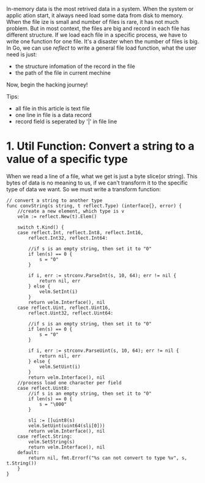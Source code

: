 In-memory data is the most retrived data in a system. When the system or applic
ation start, it always need load some data from disk to memory. When the file
ize is small and number of files is rare, it has not much problem. But in most 
context, the files are big and record in each file has different structure.
If we load each file in a specific process, we have to write one function for 
one file. It's a disaster when the number of files is big. In Go, we can use 
*reflect* to write a general file load function, what the user need is just:

+ the structure infomation of the record in the file
+ the path of the file in current mechine

Now, begin the hacking journey!

Tips:
+ all file in this article is text file
+ one line in file is a data record
+ record field is seperated by '|' in file line

# 1. Util Function: Convert a string to a value of a specific type
When we read a line of a file, what we get is just a byte slice(or string).
This bytes of data is no meaning to us, if we can't transform it to the 
specific type of data we want. So we must write a transform function:
```
// convert a string to another type
func convString(s string, t reflect.Type) (interface{}, error) {
	//create a new element, which type is v
	velm := reflect.New(t).Elem()

	switch t.Kind() {
	case reflect.Int, reflect.Int8, reflect.Int16,
		reflect.Int32, reflect.Int64:

		//if s is an empty string, then set it to "0"
		if len(s) == 0 {
			s = "0"
		}

		if i, err := strconv.ParseInt(s, 10, 64); err != nil {
			return nil, err
		} else {
			velm.SetInt(i)
		}
		return velm.Interface(), nil
	case reflect.Uint, reflect.Uint16,
		reflect.Uint32, reflect.Uint64:

		//if s is an empty string, then set it to "0"
		if len(s) == 0 {
			s = "0"
		}

		if i, err := strconv.ParseUint(s, 10, 64); err != nil {
			return nil, err
		} else {
			velm.SetUint(i)
		}
		return velm.Interface(), nil
	//process load one character per field
	case reflect.Uint8:
		//if s is an empty string, then set it to "0"
		if len(s) == 0 {
			s = "\000"
		}

		sli := []uint8(s)
		velm.SetUint(uint64(sli[0]))
		return velm.Interface(), nil
	case reflect.String:
		velm.SetString(s)
		return velm.Interface(), nil
	default:
		return nil, fmt.Errorf("%s can not convert to type %v", s, t.String())
	}
}
```
